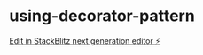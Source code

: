 # using-decorator-pattern

[Edit in StackBlitz next generation editor ⚡️](https://stackblitz.com/~/github.com/arsafig/using-decorator-pattern)